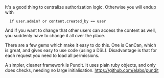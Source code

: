 It's a good thing to centralize authorization logic. Otherwise you will endup with

```
  if user.admin? or content.created_by == user
```

And if you want to change that other users can access the content as well, you suddenly have to change it all over the place.

There are a few gems which make it easy to do this. One is CanCan, which is great, and gives easy to use code (using a DSL). Disadvantage is that for each request you need to load all permissions.

A simpler, cleaner framework is Pundit. It uses plain ruby objects, and only does checks, needing no large initialisation.
https://github.com/elabs/pundit
